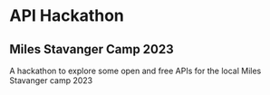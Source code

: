 # API Hackathon
## Miles Stavanger Camp 2023
A hackathon to explore some open and free APIs for the local Miles Stavanger camp 2023
